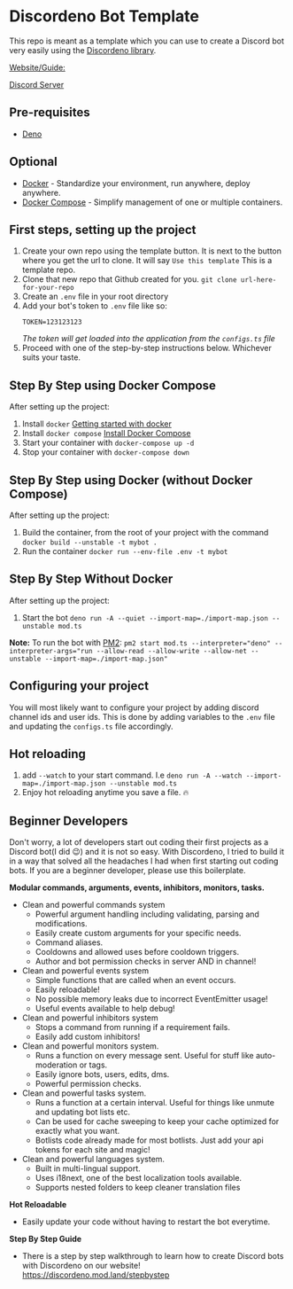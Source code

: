 # Discordeno Bot Template

This repo is meant as a template which you can use to create a Discord bot very
easily using the [Discordeno library](https://github.com/discordeno/discordeno).

[Website/Guide:](https://discordeno.mod.land/)

[Discord Server](https://discord.com/invite/5vBgXk3UcZ)

## Pre-requisites

- [Deno](https://deno.land)

## Optional

- [Docker](https://docs.docker.com) - Standardize your environment, run
  anywhere, deploy anywhere.
- [Docker Compose](https://docs.docker.com/compose) - Simplify management of one
  or multiple containers.

## First steps, setting up the project

1. Create your own repo using the template button. It is next to the button
   where you get the url to clone. It will say `Use this template` This is a
   template repo.
2. Clone that new repo that Github created for you.
   `git clone url-here-for-your-repo`
3. Create an `.env` file in your root directory
4. Add your bot's token to `.env` file like so:
   ```
   TOKEN=123123123
   ```
   _The token will get loaded into the application from the `configs.ts` file_
5. Proceed with one of the step-by-step instructions below. Whichever suits your
   taste.

## Step By Step using Docker Compose

After setting up the project:

1. Install `docker`
   [Getting started with docker](https://docs.docker.com/get-started/)
2. Install `docker compose`
   [Install Docker Compose](https://docs.docker.com/compose/install/)
3. Start your container with `docker-compose up -d`
4. Stop your container with `docker-compose down`

## Step By Step using Docker (without Docker Compose)

After setting up the project:

1. Build the container, from the root of your project with the command
   `docker build --unstable -t mybot .`
2. Run the container `docker run --env-file .env -t mybot`

## Step By Step Without Docker

After setting up the project:

1. Start the bot
   `deno run -A --quiet --import-map=./import-map.json --unstable mod.ts`

**Note:** To run the bot with [PM2](https://github.com/Unitech/pm2):
`pm2 start mod.ts --interpreter="deno" --interpreter-args="run --allow-read --allow-write --allow-net --unstable --import-map=./import-map.json"`

## Configuring your project

You will most likely want to configure your project by adding discord channel
ids and user ids. This is done by adding variables to the `.env` file and
updating the `configs.ts` file accordingly.

## Hot reloading

1. add `--watch` to your start command. I.e
   `deno run -A --watch --import-map=./import-map.json --unstable mod.ts`
2. Enjoy hot reloading anytime you save a file. 🔥

## Beginner Developers

Don't worry, a lot of developers start out coding their first projects as a
Discord bot(I did 😉) and it is not so easy. With Discordeno, I tried to build it
in a way that solved all the headaches I had when first starting out coding
bots. If you are a beginner developer, please use this boilerplate.

**Modular commands, arguments, events, inhibitors, monitors, tasks.**

- Clean and powerful commands system
  - Powerful argument handling including validating, parsing and modifications.
  - Easily create custom arguments for your specific needs.
  - Command aliases.
  - Cooldowns and allowed uses before cooldown triggers.
  - Author and bot permission checks in server AND in channel!
- Clean and powerful events system
  - Simple functions that are called when an event occurs.
  - Easily reloadable!
  - No possible memory leaks due to incorrect EventEmitter usage!
  - Useful events available to help debug!
- Clean and powerful inhibitors system
  - Stops a command from running if a requirement fails.
  - Easily add custom inhibitors!
- Clean and powerful monitors system.
  - Runs a function on every message sent. Useful for stuff like auto-moderation
    or tags.
  - Easily ignore bots, users, edits, dms.
  - Powerful permission checks.
- Clean and powerful tasks system.
  - Runs a function at a certain interval. Useful for things like unmute and
    updating bot lists etc.
  - Can be used for cache sweeping to keep your cache optimized for exactly what
    you want.
  - Botlists code already made for most botlists. Just add your api tokens for
    each site and magic!
- Clean and powerful languages system.
  - Built in multi-lingual support.
  - Uses i18next, one of the best localization tools available.
  - Supports nested folders to keep cleaner translation files

**Hot Reloadable**

- Easily update your code without having to restart the bot everytime.

**Step By Step Guide**

- There is a step by step walkthrough to learn how to create Discord bots with
  Discordeno on our website! https://discordeno.mod.land/stepbystep

